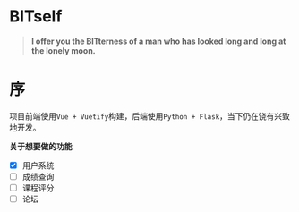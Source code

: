 <!--
 * @Author: flwfdd
 * @Date: 2022-02-20 22:45:14
 * @LastEditTime: 2022-03-10 19:18:29
 * @Description: 
 * _(:з」∠)_
-->
# BITself

> **I offer you the BITterness of a man who has looked long and long at the lonely moon.**

# 序

项目前端使用`Vue + Vuetify`构建，后端使用`Python + Flask`，当下仍在饶有兴致地开发。

**关于想要做的功能**
- [x] 用户系统
- [ ] 成绩查询
- [ ] 课程评分
- [ ] 论坛